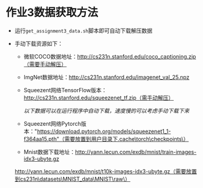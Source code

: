  # 作业3数据获取方法

- 运行`get_assignment3_data.sh`脚本即可自动下载解压数据

- 手动下载资源如下：

  * 微软COCO数据地址：http://cs231n.stanford.edu/coco_captioning.zip（需要手动解压）

  * ImgNet数据地址：http://cs231n.stanford.edu/imagenet_val_25.npz

  * Squeezent网络TensorFlow版本：http://cs231n.stanford.edu/squeezenet_tf.zip（需手动解压）

    *以下数据可以在运行程序中自动下载，速度慢的可以考虑手动下载下来*

  * Squeezent网络Pytorch版本："https://download.pytorch.org/models/squeezenet1_1-f364aa15.pth"（需要放置到用户目录下.cache\torch\checkpoints\）

  *  Mnist数据下载地址：http://yann.lecun.com/exdb/mnist/train-images-idx3-ubyte.gz

    http://yann.lecun.com/exdb/mnist/t10k-images-idx3-ubyte.gz（需要放置到cs231n\datasets\MNIST_data\MNIST\raw\）

